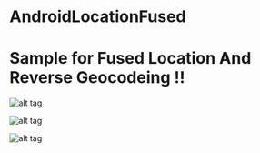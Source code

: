 # AndroidLocationFused

# Sample for Fused Location And Reverse Geocodeing !!

![alt tag](http://s15.postimg.org/6p20jx4mj/Screenshot_2015_02_25_16_43_51.png)

![alt tag](http://s12.postimg.org/6t0xks365/Screenshot_2015_02_25_16_44_29.png)

![alt tag](http://s13.postimg.org/sxbf2ebx3/Screenshot_2015_02_25_16_44_34.png)


